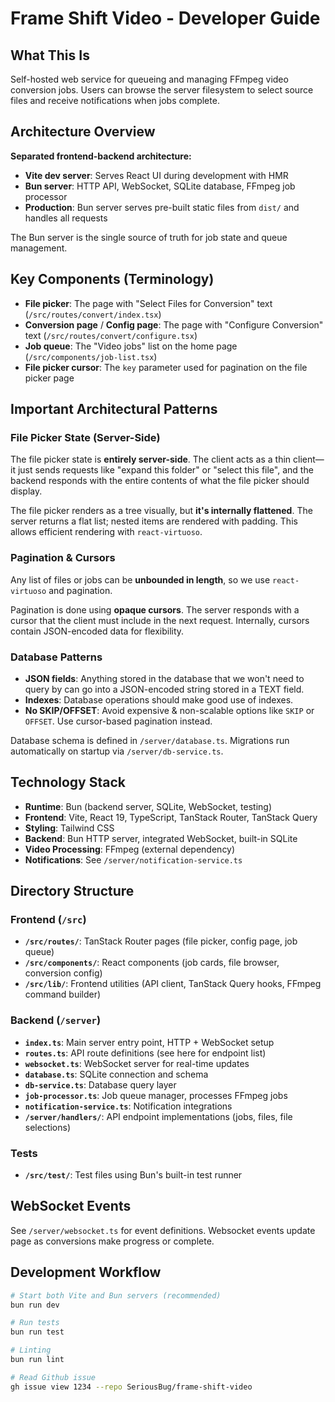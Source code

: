 # Frame Shift Video - Developer Guide

## What This Is

Self-hosted web service for queueing and managing FFmpeg video conversion jobs. Users can browse the server filesystem to select source files and receive notifications when jobs complete.

## Architecture Overview

**Separated frontend-backend architecture:**

- **Vite dev server**: Serves React UI during development with HMR
- **Bun server**: HTTP API, WebSocket, SQLite database, FFmpeg job processor
- **Production**: Bun server serves pre-built static files from `dist/` and handles all requests

The Bun server is the single source of truth for job state and queue management.

## Key Components (Terminology)

- **File picker**: The page with "Select Files for Conversion" text (`/src/routes/convert/index.tsx`)
- **Conversion page** / **Config page**: The page with "Configure Conversion" text (`/src/routes/convert/configure.tsx`)
- **Job queue**: The "Video jobs" list on the home page (`/src/components/job-list.tsx`)
- **File picker cursor**: The `key` parameter used for pagination on the file picker page

## Important Architectural Patterns

### File Picker State (Server-Side)

The file picker state is **entirely server-side**. The client acts as a thin client—it just sends requests like "expand this folder" or "select this file", and the backend responds with the entire contents of what the file picker should display.

The file picker renders as a tree visually, but **it's internally flattened**. The server returns a flat list; nested items are rendered with padding. This allows efficient rendering with `react-virtuoso`.

### Pagination & Cursors

Any list of files or jobs can be **unbounded in length**, so we use `react-virtuoso` and pagination.

Pagination is done using **opaque cursors**. The server responds with a cursor that the client must include in the next request. Internally, cursors contain JSON-encoded data for flexibility.

### Database Patterns

- **JSON fields**: Anything stored in the database that we won't need to query by can go into a JSON-encoded string stored in a TEXT field.
- **Indexes**: Database operations should make good use of indexes.
- **No SKIP/OFFSET**: Avoid expensive & non-scalable options like `SKIP` or `OFFSET`. Use cursor-based pagination instead.

Database schema is defined in `/server/database.ts`. Migrations run automatically on startup via `/server/db-service.ts`.

## Technology Stack

- **Runtime**: Bun (backend server, SQLite, WebSocket, testing)
- **Frontend**: Vite, React 19, TypeScript, TanStack Router, TanStack Query
- **Styling**: Tailwind CSS
- **Backend**: Bun HTTP server, integrated WebSocket, built-in SQLite
- **Video Processing**: FFmpeg (external dependency)
- **Notifications**: See `/server/notification-service.ts`

## Directory Structure

### Frontend (`/src`)

- **`/src/routes/`**: TanStack Router pages (file picker, config page, job queue)
- **`/src/components/`**: React components (job cards, file browser, conversion config)
- **`/src/lib/`**: Frontend utilities (API client, TanStack Query hooks, FFmpeg command builder)

### Backend (`/server`)

- **`index.ts`**: Main server entry point, HTTP + WebSocket setup
- **`routes.ts`**: API route definitions (see here for endpoint list)
- **`websocket.ts`**: WebSocket server for real-time updates
- **`database.ts`**: SQLite connection and schema
- **`db-service.ts`**: Database query layer
- **`job-processor.ts`**: Job queue manager, processes FFmpeg jobs
- **`notification-service.ts`**: Notification integrations
- **`/server/handlers/`**: API endpoint implementations (jobs, files, file selections)

### Tests

- **`/src/test/`**: Test files using Bun's built-in test runner

## WebSocket Events

See `/server/websocket.ts` for event definitions. Websocket events update page as conversions make progress or complete.

## Development Workflow

```bash
# Start both Vite and Bun servers (recommended)
bun run dev

# Run tests
bun run test

# Linting
bun run lint

# Read Github issue
gh issue view 1234 --repo SeriousBug/frame-shift-video
```
